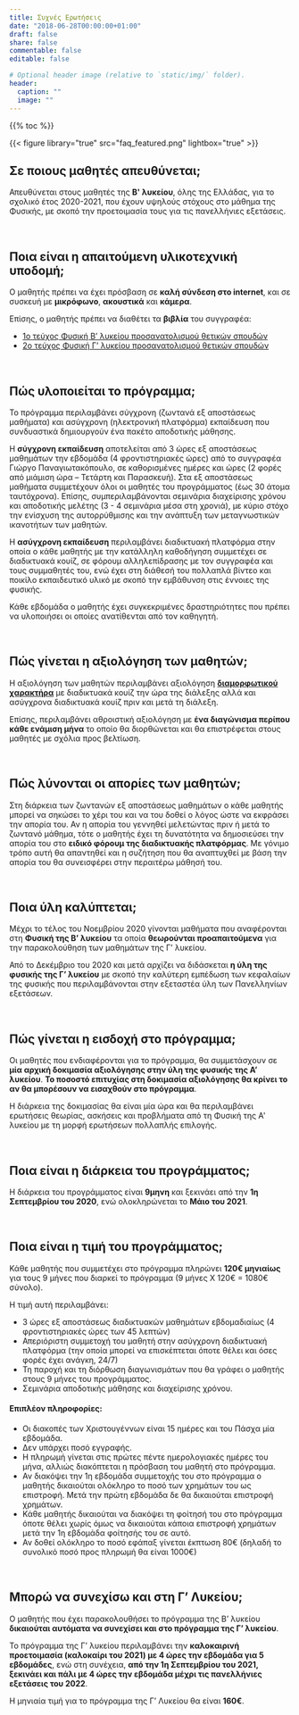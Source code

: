 ```yaml
---
title: Συχνές Ερωτήσεις
date: "2018-06-28T00:00:00+01:00"
draft: false
share: false
commentable: false
editable: false

# Optional header image (relative to `static/img/` folder).
header:
  caption: ""
  image: ""
---
```


{{% toc %}}

{{< figure library="true" src="faq_featured.png" lightbox="true" >}}

## Σε ποιους μαθητές απευθύνεται;

Απευθύνεται στους μαθητές της **Β' λυκείου**, όλης της Ελλάδας, για το σχολικό έτος 2020-2021, που έχουν υψηλούς στόχους στο μάθημα της Φυσικής, με σκοπό την προετοιμασία τους για τις πανελλήνιες εξετάσεις.

&nbsp;

## Ποια είναι η απαιτούμενη υλικοτεχνική υποδομή;

Ο μαθητής πρέπει να έχει πρόσβαση σε **καλή σύνδεση στο internet**, και σε συσκευή με **μικρόφωνο**, **ακουστικά** και **κάμερα**.

Επίσης, ο μαθητής πρέπει να διαθέτει τα **βιβλία** του συγγραφέα:

- [1ο τεύχος Φυσική Β’ λυκείου προσανατολισμού θετικών σπουδών](https://savalas.gr/book/fysiki-v%ce%84-lykiou-a%ce%84-tefchos-prosanatolismou-thetikon-spoudon/)
- [2ο τεύχος Φυσική Γ’ λυκείου προσανατολισμού θετικών σπουδών](https://savalas.gr/book/fusiki-g-lukeiou-v-teyxos-prosanatolismoy-thetikon-spoudon-3/)

&nbsp;

## Πώς υλοποιείται το πρόγραμμα;

Το πρόγραμμα περιλαμβάνει σύγχρονη (ζωντανά εξ αποστάσεως μαθήματα) και ασύγχρονη (ηλεκτρονική πλατφόρμα) εκπαίδευση που συνδυαστικά δημιουργούν ένα πακέτο αποδοτικής μάθησης.

Η **σύγχρονη εκπαίδευση** αποτελείται από 3 ώρες εξ αποστάσεως μαθημάτων την εβδομάδα (4 φροντιστηριακές ώρες) από το συγγραφέα Γιώργο Παναγιωτακόπουλο, σε καθορισμένες ημέρες και ώρες (2 φορές από μιάμιση ώρα – Τετάρτη και Παρασκευή). Στα εξ αποστάσεως μαθήματα συμμετέχουν όλοι οι μαθητές του προγράμματος (έως 30 άτομα ταυτόχρονα).
Επίσης, συμπεριλαμβάνονται σεμινάρια διαχείρισης χρόνου και αποδοτικής μελέτης (3 - 4 σεμινάρια μέσα στη χρονιά), με κύριο στόχο την ενίσχυση της αυτορρύθμισης και την ανάπτυξη των μεταγνωστικών ικανοτήτων των μαθητών.

Η **ασύγχρονη εκπαίδευση** περιλαμβάνει διαδικτυακή πλατφόρμα στην οποία ο κάθε μαθητής με την κατάλληλη καθοδήγηση συμμετέχει σε διαδικτυακά κουίζ, σε φόρουμ αλληλεπίδρασης με τον συγγραφέα και τους συμμαθητές του, ενώ έχει στη διάθεσή του πολλαπλά βίντεο και ποικίλο εκπαιδευτικό υλικό με σκοπό την εμβάθυνση στις έννοιες της φυσικής.

Κάθε εβδομάδα ο μαθητής έχει συγκεκριμένες δραστηριότητες που πρέπει να υλοποιήσει οι οποίες ανατίθενται από τον καθηγητή.

&nbsp;

## Πώς γίνεται η αξιολόγηση των μαθητών;

Η αξιολόγηση των μαθητών περιλαμβάνει αξιολόγηση [**διαμορφωτικού χαρακτήρα**](https://physiart.com/2018/09/08/exam-role/) με διαδικτυακά κουίζ την ώρα της διάλεξης αλλά και ασύγχρονα διαδικτυακά κουίζ πριν και μετά τη διάλεξη.

Επίσης, περιλαμβάνει αθροιστική αξιολόγηση με **ένα διαγώνισμα περίπου κάθε ενάμιση μήνα** το οποίο θα διορθώνεται και θα επιστρέφεται στους μαθητές με σχόλια προς βελτίωση.

&nbsp;

## Πώς λύνονται οι απορίες των μαθητών;

Στη διάρκεια των ζωντανών εξ αποστάσεως μαθημάτων ο κάθε μαθητής μπορεί να σηκώσει το χέρι του και να του δοθεί ο λόγος ώστε να εκφράσει την απορία του.
Αν η απορία του γεννηθεί μελετώντας πριν ή μετά το ζωντανό μάθημα, τότε ο μαθητής έχει τη δυνατότητα να δημοσιεύσει την απορία του στο **ειδικό φόρουμ της διαδικτυακής πλατφόρμας**. Με γόνιμο τρόπο αυτή θα απαντηθεί και η συζήτηση που θα αναπτυχθεί με βάση την απορία του θα συνεισφέρει στην περαιτέρω μάθησή του.

&nbsp;

## Ποια ύλη καλύπτεται;

Μέχρι το τέλος του Νοεμβρίου 2020 γίνονται μαθήματα που αναφέρονται στη **Φυσική της Β’ λυκείου** τα οποία **θεωρούνται προαπαιτούμενα** για την παρακολούθηση των μαθημάτων της Γ’ λυκείου.

Από το Δεκέμβριο του 2020 και μετά αρχίζει να διδάσκεται **η ύλη της φυσικής της Γ’ λυκείου** με σκοπό την καλύτερη εμπέδωση των κεφαλαίων της φυσικής που περιλαμβάνονται στην εξεταστέα ύλη των Πανελληνίων εξετάσεων.

&nbsp;

## Πώς γίνεται η εισδοχή στο πρόγραμμα;

Οι μαθητές που ενδιαφέρονται για το πρόγραμμα, θα συμμετάσχουν σε **μία αρχική δοκιμασία αξιολόγησης στην ύλη της φυσικής της Α’ λυκείου**. **Το ποσοστό επιτυχίας στη δοκιμασία αξιολόγησης θα κρίνει το αν θα μπορέσουν να εισαχθούν στο πρόγραμμα**.

H διάρκεια της δοκιμασίας θα είναι μία ώρα και θα περιλαμβάνει ερωτήσεις θεωρίας, ασκήσεις και προβλήματα από τη Φυσική της Α' λυκείου με τη μορφή ερωτήσεων πολλαπλής επιλογής.

&nbsp;

## Ποια είναι η διάρκεια του προγράμματος;

Η διάρκεια του προγράμματος είναι **9μηνη** και ξεκινάει από την **1η Σεπτεμβρίου του 2020**, ενώ ολοκληρώνεται το **Μάιο του 2021**.

&nbsp;

## Ποια είναι η τιμή του προγράμματος;

Κάθε μαθητής που συμμετέχει στο πρόγραμμα πληρώνει **120€ μηνιαίως** για τους 9 μήνες που διαρκεί το πρόγραμμα (9 μήνες Χ 120€ = 1080€ σύνολο).

Η τιμή αυτή περιλαμβάνει:

- 3 ώρες εξ αποστάσεως διαδικτυακών μαθημάτων εβδομαδιαίως (4 φροντιστηριακές ώρες των 45 λεπτών)
- Απεριόριστη συμμετοχή του μαθητή στην ασύγχρονη διαδικτυακή πλατφόρμα (την οποία μπορεί να επισκέπτεται όποτε θέλει και όσες φορές έχει ανάγκη, 24/7)
- Τη παροχή και τη διόρθωση διαγωνισμάτων που θα γράφει ο μαθητής στους 9 μήνες του προγράμματος.
- Σεμινάρια αποδοτικής μάθησης και διαχείρισης χρόνου.

#### Επιπλέον πληροφορίες:

- Οι διακοπές των Χριστουγέννων είναι 15 ημέρες και του Πάσχα μία εβδομάδα.
- Δεν υπάρχει ποσό εγγραφής.
- Η πληρωμή γίνεται στις πρώτες πέντε ημερολογιακές ημέρες του μήνα, αλλιώς διακόπτεται η πρόσβαση του μαθητή στο πρόγραμμα.
- Αν διακόψει την 1η εβδομάδα συμμετοχής του στο πρόγραμμα ο μαθητής δικαιούται ολόκληρο το ποσό των χρημάτων του ως επιστροφή. Μετά την πρώτη εβδομάδα δε θα δικαιούται επιστροφή χρημάτων.
- Κάθε μαθητής δικαιούται να διακόψει τη φοίτησή του στο πρόγραμμα όποτε θέλει χωρίς όμως να δικαιούται κάποια επιστροφή χρημάτων μετά την 1η εβδομάδα φοίτησής του σε αυτό.
- Αν δοθεί ολόκληρο το ποσό εφάπαξ γίνεται έκπτωση 80€ (δηλαδή το συνολικό ποσό προς πληρωμή θα είναι 1000€)

&nbsp;

## Μπορώ να συνεχίσω και στη Γ’ Λυκείου;

Ο μαθητής που έχει παρακολουθήσει το πρόγραμμα της Β’ λυκείου **δικαιούται αυτόματα να συνεχίσει και στο πρόγραμμα της Γ’ λυκείου**.

Το πρόγραμμα της Γ’ λυκείου περιλαμβάνει την **καλοκαιρινή προετοιμασία (καλοκαίρι του 2021) με 4 ώρες την εβδομάδα για 5 εβδομάδες**, ενώ στη συνέχεια, **από την 1η Σεπτεμβρίου του 2021, ξεκινάει και πάλι με 4 ώρες την εβδομάδα μέχρι τις πανελλήνιες εξετάσεις του 2022**.

Η μηνιαία τιμή για το πρόγραμμα της Γ’ Λυκείου θα είναι **160€**.
